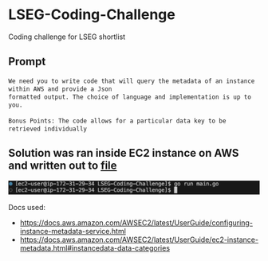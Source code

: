 # LSEG-Coding-Challenge
Coding challenge for LSEG shortlist

## Prompt 

```
We need you to write code that will query the metadata of an instance within AWS and provide a Json
formatted output. The choice of language and implementation is up to you.

Bonus Points: The code allows for a particular data key to be retrieved individually
```


## Solution was ran inside EC2 instance on AWS and written out to [file](output.json) 

![execution](execute_program.jpeg)

Docs used: 
- https://docs.aws.amazon.com/AWSEC2/latest/UserGuide/configuring-instance-metadata-service.html
- https://docs.aws.amazon.com/AWSEC2/latest/UserGuide/ec2-instance-metadata.html#instancedata-data-categories

